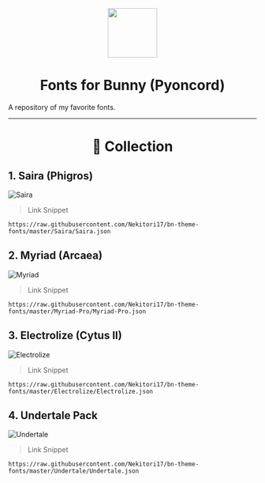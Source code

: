 <div align="center">
    <img src="https://img.icons8.com/external-justicon-lineal-color-justicon/512/external-font-creativity-and-design-justicon-lineal-color-justicon.png" width="100" />
    <h1 align="center">Fonts for Bunny (Pyoncord)</h1>
</div>

<p>A repository of my favorite fonts.</p>

<hr>

<h1 align="center">📑 Collection

## 1. Saira (Phigros)
  ![Saira](https://raw.githubusercontent.com/Nekitori17/bn-theme-fonts/master/assets/Saira.png)
  > Link Snippet
  ```
  https://raw.githubusercontent.com/Nekitori17/bn-theme-fonts/master/Saira/Saira.json
  ```
  
## 2. Myriad (Arcaea)
  ![Myriad](https://raw.githubusercontent.com/Nekitori17/bn-theme-fonts/master/assets/Myriad-Pro.png)
  > Link Snippet
  ```
  https://raw.githubusercontent.com/Nekitori17/bn-theme-fonts/master/Myriad-Pro/Myriad-Pro.json
  ```
  
## 3. Electrolize (Cytus II)
  ![Electrolize](https://raw.githubusercontent.com/Nekitori17/bn-theme-fonts/master/assets/Electrolize.png)
  > Link Snippet
  ```
  https://raw.githubusercontent.com/Nekitori17/bn-theme-fonts/master/Electrolize/Electrolize.json
  ```
  
## 4. Undertale Pack
  ![Undertale](https://raw.githubusercontent.com/Nekitori17/bn-theme-fonts/master/assets/Undertale.png)
  > Link Snippet
  ```
  https://raw.githubusercontent.com/Nekitori17/bn-theme-fonts/master/Undertale/Undertale.json
  ```